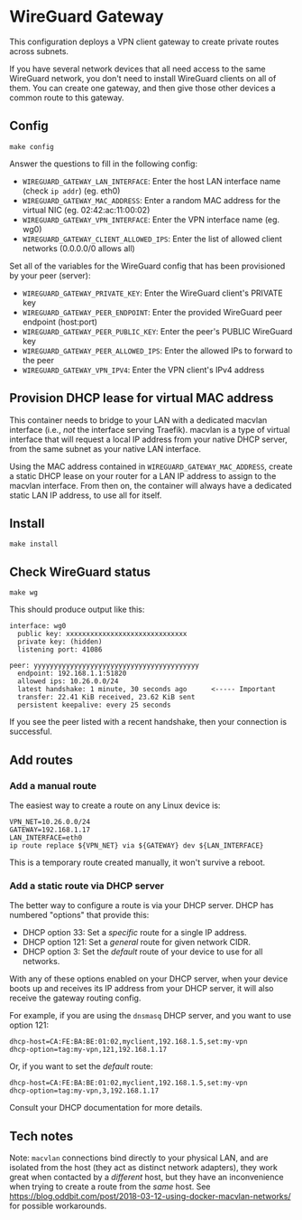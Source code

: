 # WireGuard Gateway

This configuration deploys a VPN client gateway to create private
routes across subnets.

If you have several network devices that all need access to the same
WireGuard network, you don't need to install WireGuard clients on all
of them. You can create one gateway, and then give those other devices
a common route to this gateway.

## Config

```
make config
```

Answer the questions to fill in the following config:

  * `WIREGUARD_GATEWAY_LAN_INTERFACE`: Enter the host LAN interface name (check `ip addr`) (eg. eth0)
  * `WIREGUARD_GATEWAY_MAC_ADDRESS`: Enter a random MAC address for the virtual NIC (eg. 02:42:ac:11:00:02)
  * `WIREGUARD_GATEWAY_VPN_INTERFACE`: Enter the VPN interface name (eg. wg0)
  * `WIREGUARD_GATEWAY_CLIENT_ALLOWED_IPS`: Enter the list of allowed client networks (0.0.0.0/0 allows all)

Set all of the variables for the WireGuard config that has been
provisioned by your peer (server):

  * `WIREGUARD_GATEWAY_PRIVATE_KEY`: Enter the WireGuard client's PRIVATE key
  * `WIREGUARD_GATEWAY_PEER_ENDPOINT`: Enter the provided WireGuard peer endpoint (host:port)
  * `WIREGUARD_GATEWAY_PEER_PUBLIC_KEY`: Enter the peer's PUBLIC WireGuard key
  * `WIREGUARD_GATEWAY_PEER_ALLOWED_IPS`: Enter the allowed IPs to forward to the peer
  * `WIREGUARD_GATEWAY_VPN_IPV4`: Enter the VPN client's IPv4 address

## Provision DHCP lease for virtual MAC address

This container needs to bridge to your LAN with a dedicated macvlan
interface (i.e., *not* the interface serving Traefik). macvlan is a
type of virtual interface that will request a local IP address from
your native DHCP server, from the same subnet as your native LAN
interface.

Using the MAC address contained in `WIREGUARD_GATEWAY_MAC_ADDRESS`,
create a static DHCP lease on your router for a LAN IP address to
assign to the macvlan interface. From then on, the container will
always have a dedicated static LAN IP address, to use all for itself.

## Install

```
make install
```

## Check WireGuard status

```
make wg
```

This should produce output like this:

```
interface: wg0
  public key: xxxxxxxxxxxxxxxxxxxxxxxxxxxxxx
  private key: (hidden)
  listening port: 41086

peer: yyyyyyyyyyyyyyyyyyyyyyyyyyyyyyyyyyyyyyyyy
  endpoint: 192.168.1.1:51820
  allowed ips: 10.26.0.0/24
  latest handshake: 1 minute, 30 seconds ago      <----- Important
  transfer: 22.41 KiB received, 23.62 KiB sent
  persistent keepalive: every 25 seconds
```

If you see the peer listed with a recent handshake, then your
connection is successful.

## Add routes
### Add a manual route
The easiest way to create a route on any Linux device is:

```
VPN_NET=10.26.0.0/24
GATEWAY=192.168.1.17
LAN_INTERFACE=eth0
ip route replace ${VPN_NET} via ${GATEWAY} dev ${LAN_INTERFACE}
```

This is a temporary route created manually, it won't survive a reboot.

### Add a static route via DHCP server

The better way to configure a route is via your DHCP server. DHCP
has numbered "options" that provide this:

 * DHCP option 33: Set a *specific* route for a single IP address.
 * DHCP option 121: Set a *general* route for given network CIDR.
 * DHCP option 3: Set the *default* route of your device to use for
   all networks.
   
With any of these options enabled on your DHCP server, when your
device boots up and receives its IP address from your DHCP server, it
will also receive the gateway routing config.

For example, if you are using the `dnsmasq` DHCP server, and you want
to use option 121:

```
dhcp-host=CA:FE:BA:BE:01:02,myclient,192.168.1.5,set:my-vpn
dhcp-option=tag:my-vpn,121,192.168.1.17
```

Or, if you want to set the *default* route:

```
dhcp-host=CA:FE:BA:BE:01:02,myclient,192.168.1.5,set:my-vpn
dhcp-option=tag:my-vpn,3,192.168.1.17
```

Consult your DHCP documentation for more details.

## Tech notes

Note: `macvlan` connections bind directly to your physical LAN, and
are isolated from the host (they act as distinct network adapters),
they work great when contacted by a *different* host, but they have an
inconvenience when trying to create a route from the *same* host. See
https://blog.oddbit.com/post/2018-03-12-using-docker-macvlan-networks/
for possible workarounds.
